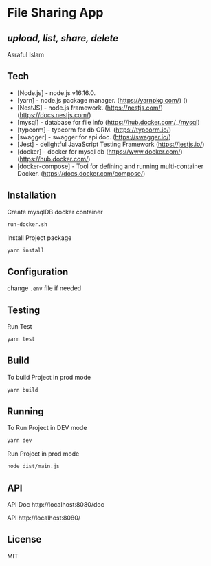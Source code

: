 # File Sharing App

## _upload, list, share, delete_

Asraful Islam

## Tech

- [Node.js] - node.js v16.16.0.
- [yarn] - node.js package manager. (https://yarnpkg.com/) ()
- [NestJS] - node.js framework. (https://nestjs.com/) (https://docs.nestjs.com/)
- [mysql] - database for file info (https://hub.docker.com/_/mysql)
- [typeorm] - typeorm for db ORM. (https://typeorm.io/)
- [swagger] - swagger for api doc. (https://swagger.io/)
- [Jest] - delightful JavaScript Testing Framework (https://jestjs.io/)
- [docker] - docker for mysql db (https://www.docker.com/) (https://hub.docker.com/)
- [docker-compose] - Tool for defining and running multi-container Docker. (https://docs.docker.com/compose/)

## Installation

Create mysqlDB docker container

```sh
run-docker.sh
```

Install Project package

```sh
yarn install
```

## Configuration

change `.env` file if needed

## Testing

Run Test

```sh
yarn test
```

## Build

To build Project in prod mode

```sh
yarn build
```

## Running

To Run Project in DEV mode

```sh
yarn dev
```

Run Project in prod mode

```sh
node dist/main.js
```

## API

API Doc
http://localhost:8080/doc

API
http://localhost:8080/

## License

MIT

